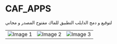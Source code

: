 # CAF_APPS

لتوقيع و دمج الدايلب التطبيق للماك 
مفتوح المصدر و مجاني
<table>
  <tr>
    <td><img src="https://drstore.net/photoo/caf1.png" alt="Image 1" /></td>
    <td><img src="https://drstore.net/photoo/caf2.png" alt="Image 2" /></td>
    <td><img src="https://drstore.net/photoo/caf3.png" alt="Image 3" /></td>
  </tr>

